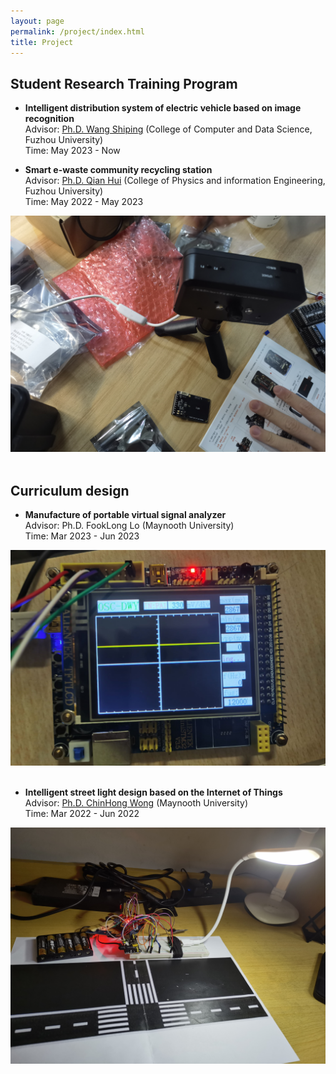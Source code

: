 ```yaml
---
layout: page
permalink: /project/index.html
title: Project
---
```



## Student Research Training Program

- **Intelligent distribution system of electric vehicle based on image recognition**<br>Advisor: [Ph.D. Wang Shiping](https://ccds.fzu.edu.cn/info/1202/8958.htm) (College of Computer and Data Science, Fuzhou University)<br>Time: May 2023 - Now<br>


- **Smart e-waste community recycling station**<br>Advisor: [Ph.D. Qian Hui](https://ieeexplore.ieee.org/author/37587238900) (College of Physics and information Engineering, Fuzhou University)<br>Time: May 2022 - May 2023<br>

<div>
<img src="/images/zp4.jpg">
</div>
<br>


## Curriculum design

- **Manufacture of portable virtual signal analyzer**<br>Advisor: Ph.D. FookLong Lo (Maynooth University)<br>Time: Mar 2023 - Jun 2023<br>

<div>
<img src="/images/zp3.jpg">
</div>
<br>

- **Intelligent street light design based on the Internet of Things**<br>Advisor: [Ph.D. ChinHong Wong](https://www.researchgate.net/profile/Chin-Hong-Wong) (Maynooth University)<br>Time: Mar 2022 - Jun 2022<br>

<div>
<img src="/images/zpa.jpg">
</div>
<br>

